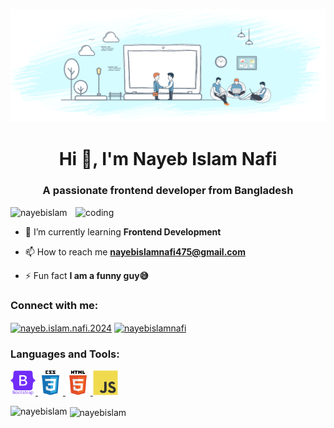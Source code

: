 ![logo](https://github.com/nayebislam/nayebislam/blob/main/Banner.gif)
<h1 align="center">Hi 👋, I'm Nayeb Islam Nafi</h1>
<h3 align="center">A passionate frontend developer from Bangladesh</h3>
<img align="right" alt="coding" width="400" src="https://camo.githubusercontent.com/4d9f5ecceb711eec6e2018f38a5677dc657c9738d4a65ba3b928c41c0a45b439/68747470733a2f2f6d69726f2e6d656469756d2e636f6d2f6d61782f313336302f302a37513379765349765f7430696f4a2d5a2e676966">
<p align="left"> <img src="https://komarev.com/ghpvc/?username=nayebislam&label=Profile%20views&color=0e75b6&style=flat" alt="nayebislam" /> </p>

- 🌱 I’m currently learning **Frontend Development**

- 📫 How to reach me **nayebislamnafi475@gmail.com**

- ⚡ Fun fact **I am a funny guy😅**

<h3 align="left">Connect with me:</h3>
<p align="left">
<a href="https://fb.com/nayeb.islam.nafi.2024" target="blank"><img align="center" src="https://raw.githubusercontent.com/rahuldkjain/github-profile-readme-generator/master/src/images/icons/Social/facebook.svg" alt="nayeb.islam.nafi.2024" height="30" width="40" /></a>
<a href="https://instagram.com/nayebislamnafi" target="blank"><img align="center" src="https://raw.githubusercontent.com/rahuldkjain/github-profile-readme-generator/master/src/images/icons/Social/instagram.svg" alt="nayebislamnafi" height="30" width="40" /></a>
</p>

<h3 align="left">Languages and Tools:</h3>
<p align="left"> <a href="https://getbootstrap.com" target="_blank" rel="noreferrer"> <img src="https://raw.githubusercontent.com/devicons/devicon/master/icons/bootstrap/bootstrap-plain-wordmark.svg" alt="bootstrap" width="40" height="40"/> </a> <a href="https://www.w3schools.com/css/" target="_blank" rel="noreferrer"> <img src="https://raw.githubusercontent.com/devicons/devicon/master/icons/css3/css3-original-wordmark.svg" alt="css3" width="40" height="40"/> </a> <a href="https://www.w3.org/html/" target="_blank" rel="noreferrer"> <img src="https://raw.githubusercontent.com/devicons/devicon/master/icons/html5/html5-original-wordmark.svg" alt="html5" width="40" height="40"/> </a> <a href="https://developer.mozilla.org/en-US/docs/Web/JavaScript" target="_blank" rel="noreferrer"> <img src="https://raw.githubusercontent.com/devicons/devicon/master/icons/javascript/javascript-original.svg" alt="javascript" width="40" height="40"/> </a> </p>

<p><img align="left" src="https://github-readme-stats.vercel.app/api/top-langs?username=nayebislam&show_icons=true&locale=en&layout=compact" alt="nayebislam" /></p>

<p>&nbsp;<img align="center" src="https://github-readme-stats.vercel.app/api?username=nayebislam&show_icons=true&locale=en" alt="nayebislam" /></p>

